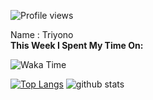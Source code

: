 
![Profile views](https://gpvc.arturio.dev/triyono777)

Name : Triyono<br>
**This Week I Spent My Time On:**
<br/>

![Waka Time](https://github-readme-stats.vercel.app/api/wakatime?username=nakamurax2&show_icons=true&theme=material-palenight&repo=flutter_model_helper&&show_owner=true)
<br/>

[![Top Langs](https://github-readme-stats.vercel.app/api/top-langs/?username=triyono777&layout=compact)](https://github.com/anuraghazra/github-readme-stats)
![github stats](https://github-readme-stats.vercel.app/api?username=triyono777&show_icons=true&theme=tokyonight)

<!--


Here are some ideas to get you started:
Here are some ideas to get you started:

- 🔭 I’m currently working on ...
- 🌱 I’m currently learning ...
- 👯 I’m looking to collaborate on ...
- 🤔 I’m looking for help with ...
- 💬 Ask me about ...
- 📫 How to reach me: ...
- 😄 Pronouns: ...
- ⚡ Fun fact: ...
-->
